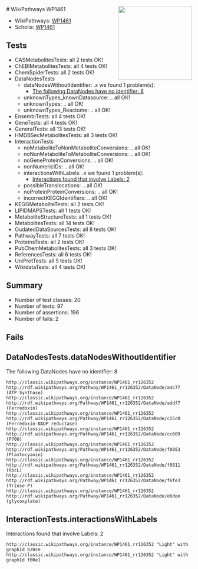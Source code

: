 <img style="float: right; width: 200px" src="https://upload.wikimedia.org/wikipedia/commons/thumb/8/83/Wplogo_with_text_500.png/640px-Wplogo_with_text_500.png" />
# WikiPathways WP1461

* WikiPathways: [WP1461](https://wikipathways.org/pathways/WP1461)
* Scholia: [WP1461](https://scholia.toolforge.org/wikipathways/WP1461)
## Tests
* CASMetabolitesTests: all 2 tests OK!
* ChEBIMetabolitesTests: all 4 tests OK!
* ChemSpiderTests: all 2 tests OK!
* DataNodesTests
    * dataNodesWithoutIdentifier: .x we found 1 problem(s):
        * [The following DataNodes have no identifier: 8](#d2d32fa7)
    * unknownTypes_knownDatasource: .. all OK!
    * unknownTypes: .. all OK!
    * unknownTypes_Reactome: .. all OK!
* EnsemblTests: all 4 tests OK!
* GeneTests: all 4 tests OK!
* GeneralTests: all 13 tests OK!
* HMDBSecMetabolitesTests: all 3 tests OK!
* InteractionTests
    * noMetaboliteToNonMetaboliteConversions: .. all OK!
    * noNonMetaboliteToMetaboliteConversions: .. all OK!
    * noGeneProteinConversions: .. all OK!
    * nonNumericIDs: .. all OK!
    * interactionsWithLabels: .x we found 1 problem(s):
        * [Interactions found that involve Labels: 2](#630d2679)
    * possibleTranslocations: .. all OK!
    * noProteinProteinConversions: .. all OK!
    * incorrectKEGGIdentifiers: .. all OK!
* KEGGMetaboliteTests: all 2 tests OK!
* LIPIDMAPSTests: all 1 tests OK!
* MetaboliteStructureTests: all 1 tests OK!
* MetabolitesTests: all 14 tests OK!
* OudatedDataSourcesTests: all 8 tests OK!
* PathwayTests: all 7 tests OK!
* ProteinsTests: all 2 tests OK!
* PubChemMetabolitesTests: all 3 tests OK!
* ReferencesTests: all 6 tests OK!
* UniProtTests: all 5 tests OK!
* WikidataTests: all 4 tests OK!


## Summary

* Number of test classes: 20
* Number of tests: 97
* Number of assertions: 196
* Number of fails: 2

## Fails

<a name="d2d32fa7" />

## DataNodesTests.dataNodesWithoutIdentifier

The following DataNodes have no identifier: 8
```
http://classic.wikipathways.org/instance/WP1461_rr126352 http://rdf.wikipathways.org/Pathway/WP1461_rr126352/DataNode/a4c77 (ATP Synthase)
http://classic.wikipathways.org/instance/WP1461_rr126352 http://rdf.wikipathways.org/Pathway/WP1461_rr126352/DataNode/addf7 (Ferredoxin)
http://classic.wikipathways.org/instance/WP1461_rr126352 http://rdf.wikipathways.org/Pathway/WP1461_rr126352/DataNode/c15c0 (Ferredoxin-NADP reductase)
http://classic.wikipathways.org/instance/WP1461_rr126352 http://rdf.wikipathways.org/Pathway/WP1461_rr126352/DataNode/cc609 (P700)
http://classic.wikipathways.org/instance/WP1461_rr126352 http://rdf.wikipathways.org/Pathway/WP1461_rr126352/DataNode/f0853 (Plastocyanin)
http://classic.wikipathways.org/instance/WP1461_rr126352 http://rdf.wikipathways.org/Pathway/WP1461_rr126352/DataNode/f0811 (RbcL)
http://classic.wikipathways.org/instance/WP1461_rr126352 http://rdf.wikipathways.org/Pathway/WP1461_rr126352/DataNode/f6fe3 (Triose-P)
http://classic.wikipathways.org/instance/WP1461_rr126352 http://rdf.wikipathways.org/Pathway/WP1461_rr126352/DataNode/e6dee (glycoxylate)
```

<a name="630d2679" />

## InteractionTests.interactionsWithLabels

Interactions found that involve Labels: 2
```
http://classic.wikipathways.org/instance/WP1461_rr126352 "Light" with graphId b20ce
http://classic.wikipathways.org/instance/WP1461_rr126352 "Light" with graphId f00e1
```

